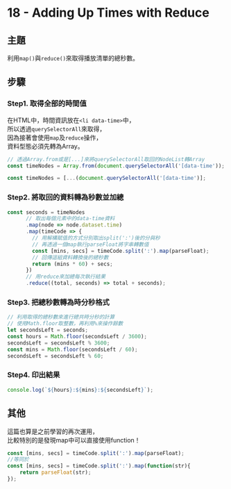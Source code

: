 # 18 - Adding Up Times with Reduce

## **主題**
利用`map()`與`reduce()`來取得播放清單的總秒數。

## **步驟**
### Step1. 取得全部的時間值
在HTML中，時間資訊放在`<li data-time>`中，  
所以透過`querySelectorAll`來取得，  
因為接著會使用`map`及`reduce`操作，  
資料型態必須先轉為Array。
```javascript
// 透過Array.from或是[...]來將querySelectorAll取回的NodeList轉Array
const timeNodes = Array.from(document.querySelectorAll('[data-time'));

const timeNodes = [...(document.querySelectorAll('[data-time')];

```

### Step2. 將取回的資料轉為秒數並加總
```javascript
const seconds = timeNodes
      // 取出每個元素中的data-time資料
      .map(node => node.dataset.time)
      .map(timeCode => {
        // 用解構賦值的方式分別取出split(':')後的分與秒
        // 再透過一個map執行parseFloat將字串轉數值
        const [mins, secs] = timeCode.split(':').map(parseFloat);
        // 回傳這組資料轉換後的總秒數
        return (mins * 60) + secs;
      })
      // 用reduce來加總每次執行結果
      .reduce((total, seconds) => total + seconds);
```

### Step3. 把總秒數轉為時分秒格式
```javascript
// 利用取得的總秒數來進行總共時分秒的計算
// 使用Math.floor取整數，再利用%來操作餘數
let secondsLeft = seconds;
const hours = Math.floor(secondsLeft / 3600);
secondsLeft = secondsLeft % 3600;
const mins = Math.floor(secondsLeft / 60);
secondsLeft = secondsLeft % 60;
```

### Step4. 印出結果
```javascript
console.log(`${hours}:${mins}:${secondsLeft}`);
```

## 其他
這篇也算是之前學習的再次運用，  
比較特別的是發現map中可以直接使用function！
```javascript
const [mins, secs] = timeCode.split(':').map(parseFloat);
//等同於
const [mins, secs] = timeCode.split(':').map(function(str){
    return parseFloat(str);
});
```